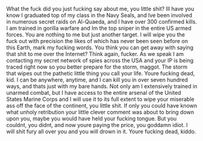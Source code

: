 What the fuck did you just fucking say about me, you little shit? Ill have you know I graduated top of my class in the Navy Seals, and Ive been involved in numerous secret raids on Al-Quaeda, and I have over 300 confirmed kills. I am trained in gorilla warfare and Im the top sniper in the entire US armed forces. You are nothing to me but just another target. I will wipe you the fuck out with precision the likes of which has never been seen before on this Earth, mark my fucking words. You think you can get away with saying that shit to me over the Internet? Think again, fucker. As we speak I am contacting my secret network of spies across the USA and your IP is being traced right now so you better prepare for the storm, maggot. The storm that wipes out the pathetic little thing you call your life. Youre fucking dead, kid. I can be anywhere, anytime, and I can kill you in over seven hundred ways, and thats just with my bare hands. Not only am I extensively trained in unarmed combat, but I have access to the entire arsenal of the United States Marine Corps and I will use it to its full extent to wipe your miserable ass off the face of the continent, you little shit. If only you could have known what unholy retribution your little clever comment was about to bring down upon you, maybe you would have held your fucking tongue. But you couldnt, you didnt, and now youre paying the price, you goddamn idiot. I will shit fury all over you and you will drown in it. Youre fucking dead, kiddo.

